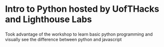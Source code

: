 # Intro to Python hosted by UofTHacks and Lighthouse Labs

###

Took advantage of the workshop to learn basic python programming and visually see the difference between python and javascript
